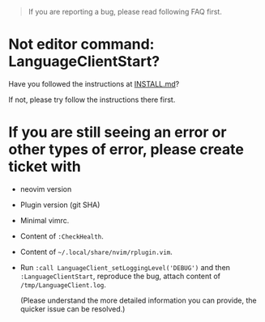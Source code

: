 > If you are reporting a bug, please read following FAQ first.

# Not editor command: LanguageClientStart?
Have you followed the instructions at
[INSTALL.md](https://github.com/autozimu/LanguageClient-neovim/blob/master/INSTALL.md)?

If not, please try follow the instructions there first.

# If you are still seeing an error or other types of error, please create ticket with
- neovim version
- Plugin version (git SHA)
- Minimal vimrc.
- Content of `:CheckHealth`.
- Content of `~/.local/share/nvim/rplugin.vim`.
- Run `:call LanguageClient_setLoggingLevel('DEBUG')` and then
  `:LanguageClientStart`, reproduce the bug, attach content of
  `/tmp/LanguageClient.log`.

  (Please understand the more detailed information you can provide, the
  quicker issue can be resolved.)
